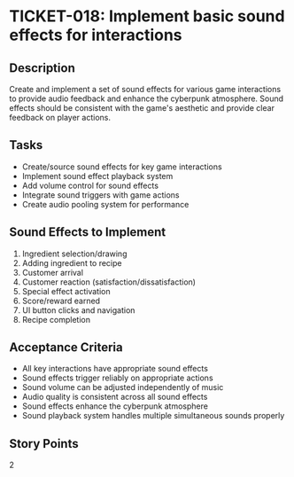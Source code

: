 # TICKET-018: Implement basic sound effects for interactions

## Description
Create and implement a set of sound effects for various game interactions to provide audio feedback and enhance the cyberpunk atmosphere. Sound effects should be consistent with the game's aesthetic and provide clear feedback on player actions.

## Tasks
- Create/source sound effects for key game interactions
- Implement sound effect playback system
- Add volume control for sound effects
- Integrate sound triggers with game actions
- Create audio pooling system for performance

## Sound Effects to Implement
1. Ingredient selection/drawing
2. Adding ingredient to recipe
3. Customer arrival
4. Customer reaction (satisfaction/dissatisfaction)
5. Special effect activation
6. Score/reward earned
7. UI button clicks and navigation
8. Recipe completion

## Acceptance Criteria
- All key interactions have appropriate sound effects
- Sound effects trigger reliably on appropriate actions
- Sound volume can be adjusted independently of music
- Audio quality is consistent across all sound effects
- Sound effects enhance the cyberpunk atmosphere
- Sound playback system handles multiple simultaneous sounds properly

## Story Points
2 